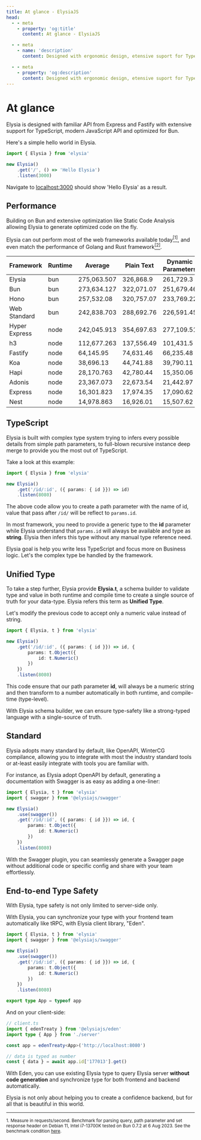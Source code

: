 ```yaml
---
title: At glance - ElysiaJS
head:
  - - meta
    - property: 'og:title'
      content: At glance - ElysiaJS

  - - meta
    - name: 'description'
      content: Designed with ergonomic design, etensive suport for TypeScript, modern JavaScript API, optimized for Bun. Offers an unique experience unified type, and end-to-end type safety while maintaining excellent performance.

  - - meta
    - property: 'og:description'
      content: Designed with ergonomic design, etensive suport for TypeScript, modern JavaScript API, optimized for Bun. Offers an unique experience unified type, and end-to-end type safety while maintaining excellent performance.
---
```


# At glance
Elysia is designed with familiar API from Express and Fastify with extensive support for TypeScript, modern JavaScript API and optimized for Bun.

Here's a simple hello world in Elysia.
```typescript
import { Elysia } from 'elysia'

new Elysia()
	.get('/', () => 'Hello Elysia')
	.listen(3000)
```

Navigate to [localhost:3000](http://localhost:3000/) should show 'Hello Elysia' as a result.

## Performance
Building on Bun and extensive optimization like Static Code Analysis allowing Elysia to generate optimized code on the fly.

Elysia can out perform most of the web frameworks available today<a href="#ref-1"><sup>[1]</sup></a>, and even match the performance of Golang and Rust framework<a href="#ref-2"><sup>[2]</sup></a>.

| Framework         | Runtime  | Average     | Plain Text | Dynamic Parameters | JSON Body  |
| ----------------- | -------- | ----------- | ---------- | ------------------ | ---------- |
| Elysia            | bun      | 275,063.507 | 326,868.9  | 261,729.3          | 236,592.32 |
| Bun               | bun      | 273,634.127 | 322,071.07 | 251,679.46         | 247,151.85 |
| Hono              | bun      | 257,532.08  | 320,757.07 | 233,769.22         | 218,069.95 |
| Web Standard      | bun      | 242,838.703 | 288,692.76 | 226,591.45         | 213,231.9  |
| Hyper Express     | node     | 242,045.913 | 354,697.63 | 277,109.51         | 94,330.6   |
| h3                | node     | 112,677.263 | 137,556.49 | 101,431.5          | 99,043.8   |
| Fastify           | node     | 64,145.95   | 74,631.46  | 66,235.48          | 51,570.91  |
| Koa               | node     | 38,696.13   | 44,741.88  | 39,790.11          | 31,556.4   |
| Hapi              | node     | 28,170.763  | 42,780.44  | 15,350.06          | 26,381.79  |
| Adonis            | node     | 23,367.073  | 22,673.54  | 21,442.97          | 25,984.71  |
| Express           | node     | 16,301.823  | 17,974.35  | 17,090.62          | 13,840.5   |
| Nest              | node     | 14,978.863  | 16,926.01  | 15,507.62          | 12,502.96  |

## TypeScript
Elysia is built with complex type system trying to infers every possible details from simple path parameters, to full-blown recursive instance deep merge to provide you the most out of TypeScript.

Take a look at this example:
```typescript
import { Elysia } from 'elysia'

new Elysia()
    .get('/id/:id', ({ params: { id }}) => id)
    .listen(8080)
```

The above code allow you to create a path parameter with the name of id, value that pass after `/id/` will be reflect to `params.id`.

In most framework, you need to provide a generic type to the **id** parameter while Elysia understand that `params.id` will always be available and type as **string**. Elysia then infers this type without any manual type reference need.

Elysia goal is help you write less TypeScript and focus more on Business logic. Let's the complex type be handled by the framework.

## Unified Type
To take a step further, Elysia provide **Elysia.t**, a schema builder to validate type and value in both runtime and compile time to create a single source of truth for your data-type. Elysia refers this term as **Unified Type**.

Let's modify the previous code to accept only a numeric value instead of string.
```typescript
import { Elysia, t } from 'elysia'

new Elysia()
    .get('/id/:id', ({ params: { id }}) => id, {
        params: t.Object({
            id: t.Numeric()
        })
    })
    .listen(8080)
```

This code ensure that our path parameter **id**, will always be a numeric string and then transform to a number automatically in both runtime, and compile-time (type-level).

With Elysia schema builder, we can ensure type-safety like a strong-typed language with a single-source of truth.

## Standard
Elysia adopts many standard by default, like OpenAPI, WinterCG compilance, allowing you to integrate with most the industry standard tools or at-least easily integrate with tools you are familiar with.

For instance, as Elysia adopt OpenAPI by default, generating a documentation with Swagger is as easy as adding a one-liner:

```typescript
import { Elysia, t } from 'elysia'
import { swagger } from '@elysiajs/swagger'

new Elysia()
    .use(swagger())
    .get('/id/:id', ({ params: { id }}) => id, {
        params: t.Object({
            id: t.Numeric()
        })
    })
    .listen(8080)
```

With the Swagger plugin, you can seamlessly generate a Swagger page without additional code or specific config and share with your team effortlessly.

## End-to-end Type Safety
With Elysia, type safety is not only limited to server-side only.

With Elysia, you can synchronize your type with your frontend team automatically like tRPC, with Elysia client library, "Eden".

```typescript
import { Elysia, t } from 'elysia'
import { swagger } from '@elysiajs/swagger'

new Elysia()
    .use(swagger())
    .get('/id/:id', ({ params: { id }}) => id, {
        params: t.Object({
            id: t.Numeric()
        })
    })
    .listen(8080)

export type App = typeof app
```

And on your client-side:
```typescript
// client.ts
import { edenTreaty } from '@elysiajs/eden'
import type { App } from './server'

const app = edenTreaty<App>('http://localhost:8080')

// data is typed as number
const { data } = await app.id['177013'].get()
```

With Eden, you can use existing Elysia type to query Elysia server **without code generation** and synchronize type for both frontend and backend automatically.

Elysia is not only about helping you to create a confidence backend, but for all that is beautiful in this world.

---
<small id="ref-1">1. Measure in requests/second. Benchmark for parsing query, path parameter and set response header on Debian 11, Intel i7-13700K tested on Bun 0.7.2 at 6 Aug 2023. See the benchmark condition [here](https://github.com/SaltyAom/bun-http-framework-benchmark/tree/c7e26fe3f1bfee7ffbd721dbade10ad72a0a14ab#results).</small>

<!-- Uncomment when the web framework benchmark fix the result: <small id="ref-2">2. Based on [Web Framework Benchmark rounds 2023/10/03](https://web-frameworks-benchmark.netlify.app/result?f=elysia&l=go,rust).</small> -->
